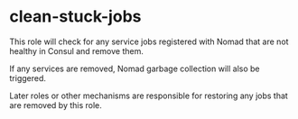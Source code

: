 # clean-stuck-jobs

This role will check for any service jobs registered with Nomad that are not healthy in Consul and remove them.

If any services are removed, Nomad garbage collection will also be triggered.

Later roles or other mechanisms are responsible for restoring any jobs that are removed by this role.
